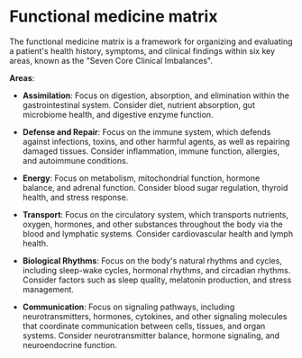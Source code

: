 [//]: # (source: ?)
[//]: # (tags: care-categories)

# Functional medicine matrix

The functional medicine matrix is a framework for organizing and evaluating a patient's health history, symptoms, and clinical findings within six key areas, known as the "Seven Core Clinical Imbalances".

**Areas**:

* **Assimilation**: Focus on digestion, absorption, and elimination within the gastrointestinal system. Consider diet, nutrient absorption, gut microbiome health, and digestive enzyme function.

* **Defense and Repair**: Focus on the immune system, which defends against infections, toxins, and other harmful agents, as well as repairing damaged tissues. Consider inflammation, immune function, allergies, and autoimmune conditions.

* **Energy**: Focus on metabolism, mitochondrial function, hormone balance, and adrenal function. Consider blood sugar regulation, thyroid health, and stress response.

* **Transport**: Focus on the circulatory system, which transports nutrients, oxygen, hormones, and other substances throughout the body via the blood and lymphatic systems. Consider cardiovascular health and lymph health.

* **Biological Rhythms**: Focus on the body's natural rhythms and cycles, including sleep-wake cycles, hormonal rhythms, and circadian rhythms. Consider factors such as sleep quality, melatonin production, and stress management.

* **Communication**: Focus on signaling pathways, including neurotransmitters, hormones, cytokines, and other signaling molecules that coordinate communication between cells, tissues, and organ systems. Consider neurotransmitter balance, hormone signaling, and neuroendocrine function.
